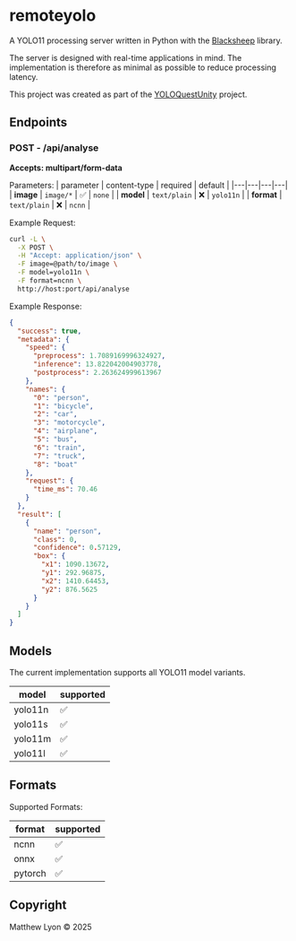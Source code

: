 # remoteyolo
A YOLO11 processing server written in Python with the [Blacksheep](https://github.com/Neoteroi/BlackSheep) library.

The server is designed with real-time applications in mind. The implementation is therefore as minimal as possible to reduce processing latency.

This project was created as part of the [YOLOQuestUnity](https://github.com/matthewlyon23/yoloquestunity) project.

## Endpoints

### POST - /api/analyse

**Accepts: multipart/form-data**

Parameters:
| parameter | content-type | required | default |
|---|---|---|---|
| **image** | `image/*` | ✅ | `none` |
| **model** | `text/plain` | ❌ | `yolo11n` |
| **format** | `text/plain` | ❌ | `ncnn` |

Example Request:

```bash
curl -L \
  -X POST \
  -H "Accept: application/json" \
  -F image=@path/to/image \
  -F model=yolo11n \
  -F format=ncnn \
  http://host:port/api/analyse
```

Example Response:

```json
{
  "success": true,
  "metadata": {
    "speed": {
      "preprocess": 1.7089169996324927,
      "inference": 13.822042004903778,
      "postprocess": 2.263624999613967
    },
    "names": {
      "0": "person",
      "1": "bicycle",
      "2": "car",
      "3": "motorcycle",
      "4": "airplane",
      "5": "bus",
      "6": "train",
      "7": "truck",
      "8": "boat"
    },
    "request": {
      "time_ms": 70.46
    }
  },
  "result": [
    {
      "name": "person",
      "class": 0,
      "confidence": 0.57129,
      "box": {
        "x1": 1090.13672,
        "y1": 292.96875,
        "x2": 1410.64453,
        "y2": 876.5625
      }
    }
  ]
}

```

## Models

The current implementation supports all YOLO11 model variants.

| model | supported |
| ----- | --------- |
| yolo11n | ✅ |
| yolo11s | ✅ |
| yolo11m | ✅ |
| yolo11l | ✅ |

## Formats

Supported Formats:

| format | supported |
| ------ | --------- |
| ncnn   | ✅        |
| onnx   | ✅        |
| pytorch| ✅        |

## Copyright

Matthew Lyon © 2025

